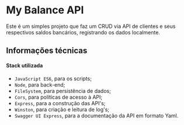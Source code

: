 # My Balance API
Este é um simples projeto que faz um CRUD via API de clientes e seus respectivos saldos bancários, registrando os dados localmente.

## Informações técnicas

#### Stack utilizada
 - `JavaScript ES6`, para os scripts;
 - `Node`, para back-end;
 - `FileSystem`, para persistência de dados;
 - `Cors`, para políticas de acesso à API;
 - `Express`, para a construção das API's;
 - `Winston`, para criação e leitura de log's;
 - `Swagger UI Express`, para a documentação da API em formato Yaml.
